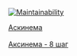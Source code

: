 [![Maintainability](https://api.codeclimate.com/v1/badges/b40fff8ef38451599239/maintainability)](https://codeclimate.com/github/daniilvasutin/java-project-61/maintainability)

[Аскинема](https://asciinema.org/connect/bc397272-4922-4104-8d50-a87b1f87b786)</br></br>
[Аксинема - 8 шаг](https://asciinema.org/a/VGdQ6Cc5iJBHtPvRK9wtSaR8p)